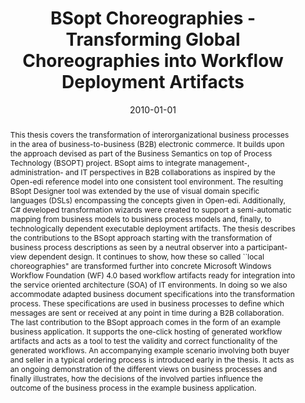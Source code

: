 ---
abstract: This thesis covers the transformation of interorganizational business processes
  in the area of business-to-business (B2B) electronic commerce. It builds upon the
  approach devised as part of the Business Semantics on top of Process Technology
  (BSOPT) project. BSopt aims to integrate management-, administration- and IT perspectives
  in B2B collaborations as inspired by the Open-edi reference model into one consistent
  tool environment. The resulting BSopt Designer tool was extended by the use of visual
  domain specific languages (DSLs) encompassing the concepts given in Open-edi. Additionally,
  C# developed transformation wizards were created to support a semi-automatic mapping
  from business models to business process models and, finally, to technologically
  dependent executable deployment artifacts. The thesis describes the contributions
  to the BSopt approach starting with the transformation of business process descriptions
  as seen by a neutral observer into a participant-view dependent design. It continues
  to show, how these so called ``local choreographies" are transformed further into
  concrete Microsoft Windows Workflow Foundation (WF) 4.0 based workflow artifacts
  ready for integration into the service oriented architecture (SOA) of IT environments.
  In doing so we also accommodate adapted business document specifications into the
  transformation process. These specifications are used in business processes to define
  which messages are sent or received at any point in time during a B2B collaboration.
  The last contribution to the BSopt approach comes in the form of an example business
  application. It supports the one-click hosting of generated workflow artifacts and
  acts as a tool to test the validity and correct functionality of the generated workflows.
  An accompanying example scenario involving both buyer and seller in a typical ordering
  process is introduced early in the thesis. It acts as an ongoing demonstration of
  the different views on business processes and finally illustrates, how the decisions
  of the involved parties influence the outcome of the business process in the example
  business application.
authors:
- Mario Topf
date: '2010-01-01'
featured: false
links:
- name: Publik
  url: https://publik.tuwien.ac.at/showentry.php?ID=189404&lang=1
publication_types:
- '7'
publishDate: '2010-01-01'
title: BSopt Choreographies - Transforming Global Choreographies into Workflow Deployment
  Artifacts
url_pdf: http://publik.tuwien.ac.at/files/PubDat_189404.pdf
---